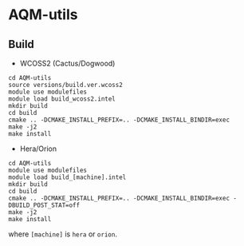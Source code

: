# AQM-utils

## Build

- WCOSS2 (Cactus/Dogwood)
```
cd AQM-utils
source versions/build.ver.wcoss2
module use modulefiles
module load build_wcoss2.intel
mkdir build
cd build
cmake .. -DCMAKE_INSTALL_PREFIX=.. -DCMAKE_INSTALL_BINDIR=exec
make -j2
make install
```

- Hera/Orion
```
cd AQM-utils
module use modulefiles
module load build_[machine].intel
mkdir build
cd build
cmake .. -DCMAKE_INSTALL_PREFIX=.. -DCMAKE_INSTALL_BINDIR=exec -DBUILD_POST_STAT=off
make -j2
make install
```
where `[machine]` is `hera` or `orion`.
